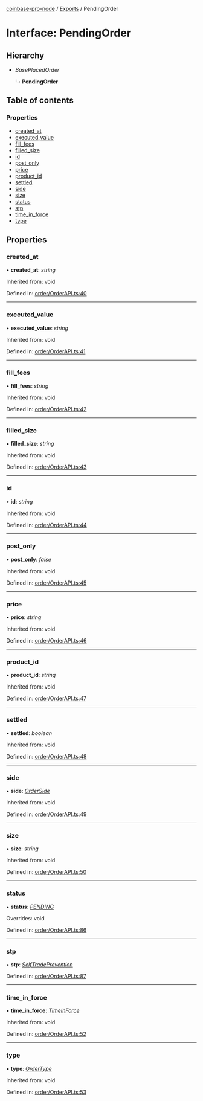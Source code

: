[coinbase-pro-node](../README.md) / [Exports](../modules.md) / PendingOrder

# Interface: PendingOrder

## Hierarchy

* *BasePlacedOrder*

  ↳ **PendingOrder**

## Table of contents

### Properties

- [created\_at](pendingorder.md#created_at)
- [executed\_value](pendingorder.md#executed_value)
- [fill\_fees](pendingorder.md#fill_fees)
- [filled\_size](pendingorder.md#filled_size)
- [id](pendingorder.md#id)
- [post\_only](pendingorder.md#post_only)
- [price](pendingorder.md#price)
- [product\_id](pendingorder.md#product_id)
- [settled](pendingorder.md#settled)
- [side](pendingorder.md#side)
- [size](pendingorder.md#size)
- [status](pendingorder.md#status)
- [stp](pendingorder.md#stp)
- [time\_in\_force](pendingorder.md#time_in_force)
- [type](pendingorder.md#type)

## Properties

### created\_at

• **created\_at**: *string*

Inherited from: void

Defined in: [order/OrderAPI.ts:40](https://github.com/bennycode/coinbase-pro-node/blob/c3d8f7c/src/order/OrderAPI.ts#L40)

___

### executed\_value

• **executed\_value**: *string*

Inherited from: void

Defined in: [order/OrderAPI.ts:41](https://github.com/bennycode/coinbase-pro-node/blob/c3d8f7c/src/order/OrderAPI.ts#L41)

___

### fill\_fees

• **fill\_fees**: *string*

Inherited from: void

Defined in: [order/OrderAPI.ts:42](https://github.com/bennycode/coinbase-pro-node/blob/c3d8f7c/src/order/OrderAPI.ts#L42)

___

### filled\_size

• **filled\_size**: *string*

Inherited from: void

Defined in: [order/OrderAPI.ts:43](https://github.com/bennycode/coinbase-pro-node/blob/c3d8f7c/src/order/OrderAPI.ts#L43)

___

### id

• **id**: *string*

Inherited from: void

Defined in: [order/OrderAPI.ts:44](https://github.com/bennycode/coinbase-pro-node/blob/c3d8f7c/src/order/OrderAPI.ts#L44)

___

### post\_only

• **post\_only**: *false*

Inherited from: void

Defined in: [order/OrderAPI.ts:45](https://github.com/bennycode/coinbase-pro-node/blob/c3d8f7c/src/order/OrderAPI.ts#L45)

___

### price

• **price**: *string*

Inherited from: void

Defined in: [order/OrderAPI.ts:46](https://github.com/bennycode/coinbase-pro-node/blob/c3d8f7c/src/order/OrderAPI.ts#L46)

___

### product\_id

• **product\_id**: *string*

Inherited from: void

Defined in: [order/OrderAPI.ts:47](https://github.com/bennycode/coinbase-pro-node/blob/c3d8f7c/src/order/OrderAPI.ts#L47)

___

### settled

• **settled**: *boolean*

Inherited from: void

Defined in: [order/OrderAPI.ts:48](https://github.com/bennycode/coinbase-pro-node/blob/c3d8f7c/src/order/OrderAPI.ts#L48)

___

### side

• **side**: [*OrderSide*](../enums/orderside.md)

Inherited from: void

Defined in: [order/OrderAPI.ts:49](https://github.com/bennycode/coinbase-pro-node/blob/c3d8f7c/src/order/OrderAPI.ts#L49)

___

### size

• **size**: *string*

Inherited from: void

Defined in: [order/OrderAPI.ts:50](https://github.com/bennycode/coinbase-pro-node/blob/c3d8f7c/src/order/OrderAPI.ts#L50)

___

### status

• **status**: [*PENDING*](../enums/orderstatus.md#pending)

Overrides: void

Defined in: [order/OrderAPI.ts:86](https://github.com/bennycode/coinbase-pro-node/blob/c3d8f7c/src/order/OrderAPI.ts#L86)

___

### stp

• **stp**: [*SelfTradePrevention*](../enums/selftradeprevention.md)

Defined in: [order/OrderAPI.ts:87](https://github.com/bennycode/coinbase-pro-node/blob/c3d8f7c/src/order/OrderAPI.ts#L87)

___

### time\_in\_force

• **time\_in\_force**: [*TimeInForce*](../enums/timeinforce.md)

Inherited from: void

Defined in: [order/OrderAPI.ts:52](https://github.com/bennycode/coinbase-pro-node/blob/c3d8f7c/src/order/OrderAPI.ts#L52)

___

### type

• **type**: [*OrderType*](../enums/ordertype.md)

Inherited from: void

Defined in: [order/OrderAPI.ts:53](https://github.com/bennycode/coinbase-pro-node/blob/c3d8f7c/src/order/OrderAPI.ts#L53)
